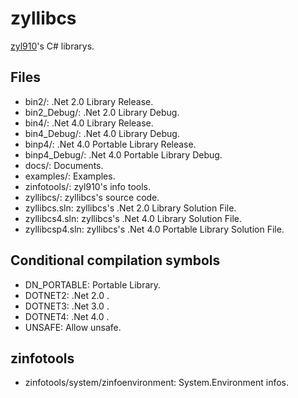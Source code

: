﻿zyllibcs
========

[zyl910](https://github.com/zyl910)'s C# librarys.


## Files

* bin2/: .Net 2.0 Library Release.
* bin2_Debug/: .Net 2.0 Library Debug.
* bin4/: .Net 4.0 Library Release.
* bin4_Debug/: .Net 4.0 Library Debug.
* binp4/: .Net 4.0 Portable Library Release.
* binp4_Debug/: .Net 4.0 Portable Library Debug.
* docs/: Documents.
* examples/: Examples.
* zinfotools/: zyl910's info tools.
* zyllibcs/: zyllibcs's source code.
* zyllibcs.sln: zyllibcs's .Net 2.0 Library Solution File.
* zyllibcs4.sln: zyllibcs's .Net 4.0 Library Solution File.
* zyllibcsp4.sln: zyllibcs's .Net 4.0 Portable Library Solution File.


## Conditional compilation symbols

* DN_PORTABLE: Portable Library.
* DOTNET2: .Net 2.0 .
* DOTNET3: .Net 3.0 .
* DOTNET4: .Net 4.0 .
* UNSAFE: Allow unsafe.


## zinfotools

* zinfotools/system/zinfoenvironment: System.Environment infos.

